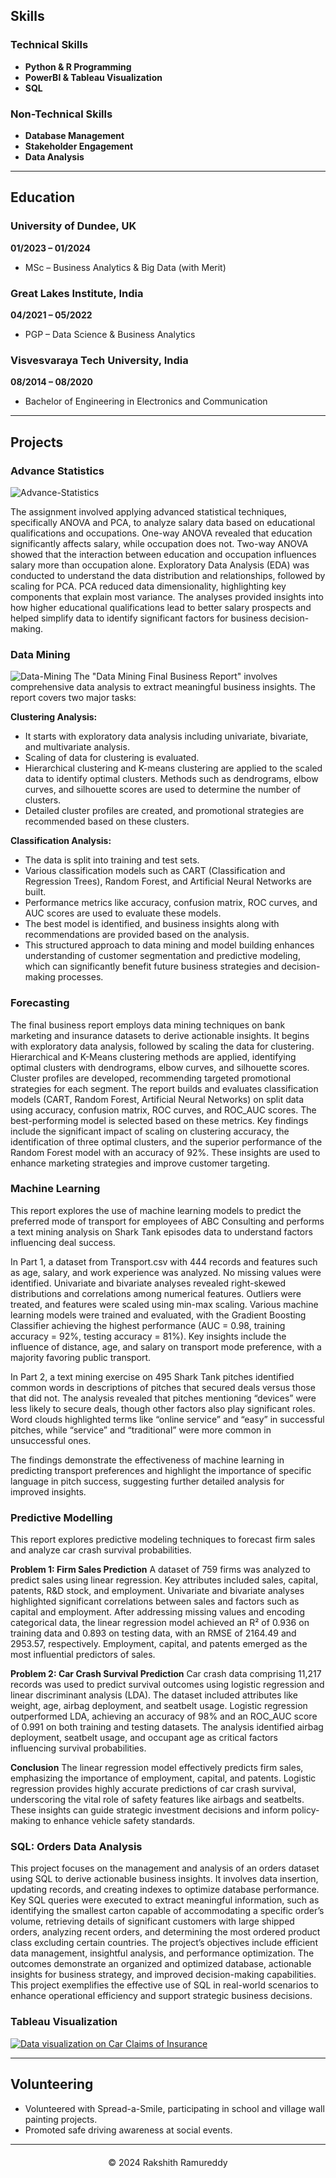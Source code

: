 ## Skills

### Technical Skills
- **Python & R Programming**
- **PowerBI & Tableau Visualization** 
- **SQL** 

### Non-Technical Skills
- **Database Management** 
- **Stakeholder Engagement** 
- **Data Analysis** 

---
## Education

### University of Dundee, UK  
**01/2023 – 01/2024**
- MSc – Business Analytics & Big Data (with Merit)

### Great Lakes Institute, India
**04/2021 – 05/2022**
- PGP – Data Science & Business Analytics

### Visvesvaraya Tech University, India
**08/2014 – 08/2020**
- Bachelor of Engineering in Electronics and Communication

---

## Projects

### Advance Statistics
![Advance-Statistics](/assets/img/Advanced-Analytics-Statistics.jpg)

The assignment involved applying advanced statistical techniques, specifically ANOVA and PCA, to analyze salary data based on educational qualifications and occupations. One-way ANOVA revealed that education significantly affects salary, while occupation does not. Two-way ANOVA showed that the interaction between education and occupation influences salary more than occupation alone. Exploratory Data Analysis (EDA) was conducted to understand the data distribution and relationships, followed by scaling for PCA. PCA reduced data dimensionality, highlighting key components that explain most variance. The analyses provided insights into how higher educational qualifications lead to better salary prospects and helped simplify data to identify significant factors for business decision-making.

### Data Mining

![Data-Mining](assets/img/data-mining.jpeg) 
The "Data Mining Final Business Report" involves comprehensive data analysis to extract meaningful business insights. The report covers two major tasks:

**Clustering Analysis:**
- It starts with exploratory data analysis including univariate, bivariate, and multivariate analysis.
- Scaling of data for clustering is evaluated.
- Hierarchical clustering and K-means clustering are applied to the scaled data to identify optimal clusters. Methods such as dendrograms, elbow curves, and silhouette scores are used to determine the number of clusters.
- Detailed cluster profiles are created, and promotional strategies are recommended based on these clusters.

**Classification Analysis:**
- The data is split into training and test sets.
- Various classification models such as CART (Classification and Regression Trees), Random Forest, and Artificial Neural Networks are built.
- Performance metrics like accuracy, confusion matrix, ROC curves, and AUC scores are used to evaluate these models.
- The best model is identified, and business insights along with recommendations are provided based on the analysis.
- This structured approach to data mining and model building enhances understanding of customer segmentation and predictive modeling, which can significantly benefit future business strategies and decision-making processes.

### Forecasting

The final business report employs data mining techniques on bank marketing and insurance datasets to derive actionable insights. It begins with exploratory data analysis, followed by scaling the data for clustering. Hierarchical and K-Means clustering methods are applied, identifying optimal clusters with dendrograms, elbow curves, and silhouette scores. Cluster profiles are developed, recommending targeted promotional strategies for each segment. The report builds and evaluates classification models (CART, Random Forest, Artificial Neural Networks) on split data using accuracy, confusion matrix, ROC curves, and ROC_AUC scores. The best-performing model is selected based on these metrics. Key findings include the significant impact of scaling on clustering accuracy, the identification of three optimal clusters, and the superior performance of the Random Forest model with an accuracy of 92%. These insights are used to enhance marketing strategies and improve customer targeting.

### Machine Learning

This report explores the use of machine learning models to predict the preferred mode of transport for employees of ABC Consulting and performs a text mining analysis on Shark Tank episodes data to understand factors influencing deal success.

In Part 1, a dataset from Transport.csv with 444 records and features such as age, salary, and work experience was analyzed. No missing values were identified. Univariate and bivariate analyses revealed right-skewed distributions and correlations among numerical features. Outliers were treated, and features were scaled using min-max scaling. Various machine learning models were trained and evaluated, with the Gradient Boosting Classifier achieving the highest performance (AUC = 0.98, training accuracy = 92%, testing accuracy = 81%). Key insights include the influence of distance, age, and salary on transport mode preference, with a majority favoring public transport.

In Part 2, a text mining exercise on 495 Shark Tank pitches identified common words in descriptions of pitches that secured deals versus those that did not. The analysis revealed that pitches mentioning “devices” were less likely to secure deals, though other factors also play significant roles. Word clouds highlighted terms like “online service” and “easy” in successful pitches, while “service” and “traditional” were more common in unsuccessful ones.

The findings demonstrate the effectiveness of machine learning in predicting transport preferences and highlight the importance of specific language in pitch success, suggesting further detailed analysis for improved insights.

### Predictive Modelling

This report explores predictive modeling techniques to forecast firm sales and analyze car crash survival probabilities.

**Problem 1: Firm Sales Prediction**
A dataset of 759 firms was analyzed to predict sales using linear regression. Key attributes included sales, capital, patents, R&D stock, and employment. Univariate and bivariate analyses highlighted significant correlations between sales and factors such as capital and employment. After addressing missing values and encoding categorical data, the linear regression model achieved an R² of 0.936 on training data and 0.893 on testing data, with an RMSE of 2164.49 and 2953.57, respectively. Employment, capital, and patents emerged as the most influential predictors of sales.

**Problem 2: Car Crash Survival Prediction**
Car crash data comprising 11,217 records was used to predict survival outcomes using logistic regression and linear discriminant analysis (LDA). The dataset included attributes like weight, age, airbag deployment, and seatbelt usage. Logistic regression outperformed LDA, achieving an accuracy of 98% and an ROC_AUC score of 0.991 on both training and testing datasets. The analysis identified airbag deployment, seatbelt usage, and occupant age as critical factors influencing survival probabilities.

**Conclusion**
The linear regression model effectively predicts firm sales, emphasizing the importance of employment, capital, and patents. Logistic regression provides highly accurate predictions of car crash survival, underscoring the vital role of safety features like airbags and seatbelts. These insights can guide strategic investment decisions and inform policy-making to enhance vehicle safety standards.

### SQL: Orders Data Analysis

This project focuses on the management and analysis of an orders dataset using SQL to derive actionable business insights. It involves data insertion, updating records, and creating indexes to optimize database performance. Key SQL queries were executed to extract meaningful information, such as identifying the smallest carton capable of accommodating a specific order’s volume, retrieving details of significant customers with large shipped orders, analyzing recent orders, and determining the most ordered product class excluding certain countries. The project’s objectives include efficient data management, insightful analysis, and performance optimization. The outcomes demonstrate an organized and optimized database, actionable insights for business strategy, and improved decision-making capabilities. This project exemplifies the effective use of SQL in real-world scenarios to enhance operational efficiency and support strategic business decisions.

### Tableau Visualization

<div class='tableauPlaceholder' id='viz1717531980231' style='position: relative'>
    <noscript>
        <a href='#'>
            <img alt='Data visualization on Car Claims of Insurance' src='https://public.tableau.com/static/images/DV/DVT-Project_16435506976430/Story1/1_rss.png' style='border: none' />
        </a>
    </noscript>
    <object class='tableauViz' style='display:none;'>
        <param name='host_url' value='https%3A%2F%2Fpublic.tableau.com%2F' /> 
        <param name='embed_code_version' value='3' /> 
        <param name='site_root' value='' />
        <param name='name' value='DVT-Project_16435506976430/Story1' />
        <param name='tabs' value='no' />
        <param name='toolbar' value='yes' />
        <param name='static_image' value='https://public.tableau.com/static/images/DV/DVT-Project_16435506976430/Story1/1.png' />
        <param name='animate_transition' value='yes' />
        <param name='display_static_image' value='yes' />
        <param name='display_spinner' value='yes' />
        <param name='display_overlay' value='yes' />
        <param name='display_count' value='yes' />
        <param name='language' value='en-US' />
        <param name='filter' value='publish=yes' />
    </object>
</div>
<script type='text/javascript'>                    
    var divElement = document.getElementById('viz1717531980231');                    
    var vizElement = divElement.getElementsByTagName('object')[0];                    
    vizElement.style.width='100%';
    vizElement.style.height=(divElement.offsetWidth*0.75)+'px';                    
    var scriptElement = document.createElement('script');                    
    scriptElement.src = 'https://public.tableau.com/javascripts/api/viz_v1.js';                    
    vizElement.parentNode.insertBefore(scriptElement, vizElement);                
</script>


---


## Volunteering

- Volunteered with Spread-a-Smile, participating in school and village wall painting projects.
- Promoted safe driving awareness at social events.

---


<div style="text-align:center; margin-top:20px;">
    &copy; 2024 Rakshith Ramureddy
</div>
